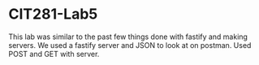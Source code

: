 # CIT281-Lab5

This lab was similar to the past few things done with fastify and making servers.
We used a fastify server and JSON to look at on postman. 
Used POST and GET with server. 
